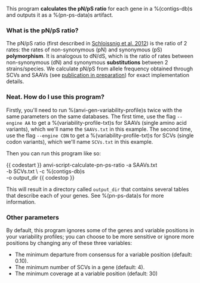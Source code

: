 This program **calculates the pN/pS ratio** for each gene in a %(contigs-db)s and outputs it as a %(pn-ps-data)s artifact.

### What is the pN/pS ratio?

The pN/pS ratio (first described in [Schloissnig et al. 2012](https://doi.org/10.1038/nature11711))
is the ratio of 2 rates: the rates of non-synonymous (pN) and synonymous (pS) **polymorphism**. It is analogous to
dN/dS, which is the ratio of rates between non-synonymous (dN) and synonymous **substitutions** between 2
strains/species. We calculate pN/pS from allele frequency obtained through SCVs and SAAVs (see
[publication in preparation](FIXME)) for exact implementation details.

### Neat. How do I use this program? 

Firstly, you'll need to run %(anvi-gen-variability-profile)s twice with the same parameters on the
same databases. The first time, use the flag `--engine AA` to get a %(variability-profile-txt)s for
SAAVs (single amino acid variants), which we'll name the `SAAVs.txt` in this example. The second
time, use the flag `--engine CDN` to get a %(variability-profile-txt)s for SCVs (single codon
variants), which we'll name `SCVs.txt` in this example. 

Then you can run this program like so:

{{ codestart }}
anvi-script-calculate-pn-ps-ratio -a SAAVs.txt \
                                  -b SCVs.txt \ 
                                  -c %(contigs-db)s \
                                  -o output_dir 
{{ codestop }}

This will result in a directory called `output_dir` that contains several tables that describe each of your genes. See %(pn-ps-data)s for more information. 

### Other parameters

By default, this program ignores some of the genes and variable positions in your variability
profiles; you can choose to be more sensitive or ignore more positions by changing any of these
three variables:

- The minimum departure from consensus for a variable position (default: 0.10). 
- The minimum number of SCVs in a gene (default: 4). 
- The minimum coverage at a variable position (default: 30)
